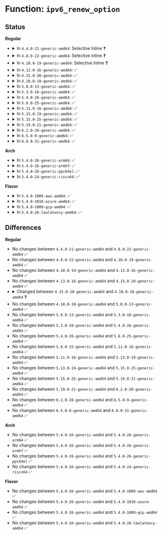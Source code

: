 # Function: <code>ipv6_renew_option</code>

## Status
<b>Regular</b>
<ul>
<li>
<details>
<summary>In <code>4.4.0-21-generic-amd64</code>: Selective Inline ❓</summary>

```c
int ipv6_renew_option(void * ohdr, struct ipv6_opt_hdr * newopt, int newoptlen, int inherit, struct ipv6_opt_hdr * * hdr, char * * p)
```

```json
{
  "name": "ipv6_renew_option",
  "collision_type": "Unique Static",
  "inline_type": "Selective",
  "funcs": [
    {
      "addr": 18446744071587181520,
      "name": "ipv6_renew_option",
      "external": false,
      "loc": "net/ipv6/exthdrs.c:736",
      "file": "net/ipv6/exthdrs.c",
      "inline": "not declared, inlined",
      "caller_inline": [],
      "caller_func": [
        "net/ipv6/exthdrs.c:ipv6_renew_options",
        "net/ipv6/exthdrs.c:ipv6_renew_options",
        "net/ipv6/exthdrs.c:ipv6_renew_options",
        "net/ipv6/exthdrs.c:ipv6_renew_options",
        "net/ipv6/exthdrs.c:ipv6_renew_options",
        "net/ipv6/exthdrs.c:ipv6_renew_options",
        "net/ipv6/exthdrs.c:ipv6_renew_options"
      ]
    }
  ],
  "symbols": [
    {
      "addr": 18446744071587181520,
      "name": "ipv6_renew_option",
      "section": ".text",
      "bind": "STB_LOCAL",
      "size": 216
    }
  ]
}
```
</details>
</li>
<li>
<details>
<summary>In <code>4.8.0-22-generic-amd64</code>: Selective Inline ❓</summary>

```c
int ipv6_renew_option(void * ohdr, struct ipv6_opt_hdr * newopt, int newoptlen, int inherit, struct ipv6_opt_hdr * * hdr, char * * p)
```

```json
{
  "name": "ipv6_renew_option",
  "collision_type": "Unique Static",
  "inline_type": "Selective",
  "funcs": [
    {
      "addr": 18446744071587635776,
      "name": "ipv6_renew_option",
      "external": false,
      "loc": "net/ipv6/exthdrs.c:763",
      "file": "net/ipv6/exthdrs.c",
      "inline": "not declared, inlined",
      "caller_inline": [],
      "caller_func": [
        "net/ipv6/exthdrs.c:ipv6_renew_options",
        "net/ipv6/exthdrs.c:ipv6_renew_options",
        "net/ipv6/exthdrs.c:ipv6_renew_options",
        "net/ipv6/exthdrs.c:ipv6_renew_options",
        "net/ipv6/exthdrs.c:ipv6_renew_options",
        "net/ipv6/exthdrs.c:ipv6_renew_options",
        "net/ipv6/exthdrs.c:ipv6_renew_options"
      ]
    }
  ],
  "symbols": [
    {
      "addr": 18446744071587635776,
      "name": "ipv6_renew_option",
      "section": ".text",
      "bind": "STB_LOCAL",
      "size": 245
    }
  ]
}
```
</details>
</li>
<li>
<details>
<summary>In <code>4.10.0-19-generic-amd64</code>: Selective Inline ❓</summary>

```c
int ipv6_renew_option(void * ohdr, struct ipv6_opt_hdr * newopt, int newoptlen, int inherit, struct ipv6_opt_hdr * * hdr, char * * p)
```

```json
{
  "name": "ipv6_renew_option",
  "collision_type": "Unique Static",
  "inline_type": "Selective",
  "funcs": [
    {
      "addr": 18446744071587840720,
      "name": "ipv6_renew_option",
      "external": false,
      "loc": "net/ipv6/exthdrs.c:979",
      "file": "net/ipv6/exthdrs.c",
      "inline": "not declared, inlined",
      "caller_inline": [],
      "caller_func": [
        "net/ipv6/exthdrs.c:ipv6_renew_options",
        "net/ipv6/exthdrs.c:ipv6_renew_options",
        "net/ipv6/exthdrs.c:ipv6_renew_options",
        "net/ipv6/exthdrs.c:ipv6_renew_options",
        "net/ipv6/exthdrs.c:ipv6_renew_options",
        "net/ipv6/exthdrs.c:ipv6_renew_options",
        "net/ipv6/exthdrs.c:ipv6_renew_options"
      ]
    }
  ],
  "symbols": [
    {
      "addr": 18446744071587840720,
      "name": "ipv6_renew_option",
      "section": ".text",
      "bind": "STB_LOCAL",
      "size": 245
    }
  ]
}
```
</details>
</li>
<li>
<details>
<summary>In <code>4.13.0-16-generic-amd64</code>: ✅</summary>

```c
int ipv6_renew_option(void * ohdr, struct ipv6_opt_hdr * newopt, int newoptlen, int inherit, struct ipv6_opt_hdr * * hdr, char * * p)
```

```json
{
  "name": "ipv6_renew_option",
  "collision_type": "Unique Static",
  "inline_type": "No",
  "funcs": [
    {
      "addr": 18446744071587996832,
      "name": "ipv6_renew_option",
      "external": false,
      "loc": "net/ipv6/exthdrs.c:981",
      "file": "net/ipv6/exthdrs.c",
      "inline": "seen, unknown",
      "caller_inline": [],
      "caller_func": [
        "net/ipv6/exthdrs.c:ipv6_renew_options",
        "net/ipv6/exthdrs.c:ipv6_renew_options",
        "net/ipv6/exthdrs.c:ipv6_renew_options",
        "net/ipv6/exthdrs.c:ipv6_renew_options",
        "net/ipv6/exthdrs.c:ipv6_renew_options",
        "net/ipv6/exthdrs.c:ipv6_renew_options",
        "net/ipv6/exthdrs.c:ipv6_renew_options"
      ]
    }
  ],
  "symbols": [
    {
      "addr": 18446744071587996832,
      "name": "ipv6_renew_option",
      "section": ".text",
      "bind": "STB_LOCAL",
      "size": 243
    }
  ]
}
```
</details>
</li>
<li>
<details>
<summary>In <code>4.15.0-20-generic-amd64</code>: ✅</summary>

```c
int ipv6_renew_option(void * ohdr, struct ipv6_opt_hdr * newopt, int newoptlen, int inherit, struct ipv6_opt_hdr * * hdr, char * * p)
```

```json
{
  "name": "ipv6_renew_option",
  "collision_type": "Unique Static",
  "inline_type": "No",
  "funcs": [
    {
      "addr": 18446744071588533376,
      "name": "ipv6_renew_option",
      "external": false,
      "loc": "net/ipv6/exthdrs.c:1031",
      "file": "net/ipv6/exthdrs.c",
      "inline": "seen, unknown",
      "caller_inline": [],
      "caller_func": [
        "net/ipv6/exthdrs.c:ipv6_renew_options",
        "net/ipv6/exthdrs.c:ipv6_renew_options",
        "net/ipv6/exthdrs.c:ipv6_renew_options",
        "net/ipv6/exthdrs.c:ipv6_renew_options",
        "net/ipv6/exthdrs.c:ipv6_renew_options",
        "net/ipv6/exthdrs.c:ipv6_renew_options",
        "net/ipv6/exthdrs.c:ipv6_renew_options"
      ]
    }
  ],
  "symbols": [
    {
      "addr": 18446744071588533376,
      "name": "ipv6_renew_option",
      "section": ".text",
      "bind": "STB_LOCAL",
      "size": 243
    }
  ]
}
```
</details>
</li>
<li>
<details>
<summary>In <code>4.18.0-10-generic-amd64</code>: ✅</summary>

```c
void ipv6_renew_option(int renewtype, struct ipv6_opt_hdr * * dest, struct ipv6_opt_hdr * old, struct ipv6_opt_hdr * new, int newtype, char * * p)
```

```json
{
  "name": "ipv6_renew_option",
  "collision_type": "Unique Static",
  "inline_type": "No",
  "funcs": [
    {
      "addr": 18446744071588897376,
      "name": "ipv6_renew_option",
      "external": false,
      "loc": "net/ipv6/exthdrs.c:1018",
      "file": "net/ipv6/exthdrs.c",
      "inline": "seen, unknown",
      "caller_inline": [],
      "caller_func": [
        "net/ipv6/exthdrs.c:ipv6_renew_options",
        "net/ipv6/exthdrs.c:ipv6_renew_options",
        "net/ipv6/exthdrs.c:ipv6_renew_options",
        "net/ipv6/exthdrs.c:ipv6_renew_options",
        "net/ipv6/exthdrs.c:ipv6_renew_options",
        "net/ipv6/exthdrs.c:ipv6_renew_options",
        "net/ipv6/exthdrs.c:ipv6_renew_options"
      ]
    }
  ],
  "symbols": [
    {
      "addr": 18446744071588897376,
      "name": "ipv6_renew_option",
      "section": ".text",
      "bind": "STB_LOCAL",
      "size": 106
    }
  ]
}
```
</details>
</li>
<li>
<details>
<summary>In <code>5.0.0-13-generic-amd64</code>: ✅</summary>

```c
void ipv6_renew_option(int renewtype, struct ipv6_opt_hdr * * dest, struct ipv6_opt_hdr * old, struct ipv6_opt_hdr * new, int newtype, char * * p)
```

```json
{
  "name": "ipv6_renew_option",
  "collision_type": "Unique Static",
  "inline_type": "No",
  "funcs": [
    {
      "addr": 18446744071589120880,
      "name": "ipv6_renew_option",
      "external": false,
      "loc": "net/ipv6/exthdrs.c:1018",
      "file": "net/ipv6/exthdrs.c",
      "inline": "seen, unknown",
      "caller_inline": [],
      "caller_func": [
        "net/ipv6/exthdrs.c:ipv6_renew_options",
        "net/ipv6/exthdrs.c:ipv6_renew_options",
        "net/ipv6/exthdrs.c:ipv6_renew_options",
        "net/ipv6/exthdrs.c:ipv6_renew_options",
        "net/ipv6/exthdrs.c:ipv6_renew_options",
        "net/ipv6/exthdrs.c:ipv6_renew_options",
        "net/ipv6/exthdrs.c:ipv6_renew_options"
      ]
    }
  ],
  "symbols": [
    {
      "addr": 18446744071589120880,
      "name": "ipv6_renew_option",
      "section": ".text",
      "bind": "STB_LOCAL",
      "size": 106
    }
  ]
}
```
</details>
</li>
<li>
<details>
<summary>In <code>5.3.0-18-generic-amd64</code>: ✅</summary>

```c
void ipv6_renew_option(int renewtype, struct ipv6_opt_hdr * * dest, struct ipv6_opt_hdr * old, struct ipv6_opt_hdr * new, int newtype, char * * p)
```

```json
{
  "name": "ipv6_renew_option",
  "collision_type": "Unique Static",
  "inline_type": "No",
  "funcs": [
    {
      "addr": 18446744071589574192,
      "name": "ipv6_renew_option",
      "external": false,
      "loc": "net/ipv6/exthdrs.c:1014",
      "file": "net/ipv6/exthdrs.c",
      "inline": "seen, unknown",
      "caller_inline": [],
      "caller_func": [
        "net/ipv6/exthdrs.c:ipv6_renew_options",
        "net/ipv6/exthdrs.c:ipv6_renew_options",
        "net/ipv6/exthdrs.c:ipv6_renew_options",
        "net/ipv6/exthdrs.c:ipv6_renew_options",
        "net/ipv6/exthdrs.c:ipv6_renew_options",
        "net/ipv6/exthdrs.c:ipv6_renew_options",
        "net/ipv6/exthdrs.c:ipv6_renew_options"
      ]
    }
  ],
  "symbols": [
    {
      "addr": 18446744071589574192,
      "name": "ipv6_renew_option",
      "section": ".text",
      "bind": "STB_LOCAL",
      "size": 105
    }
  ]
}
```
</details>
</li>
<li>
<details>
<summary>In <code>5.4.0-26-generic-amd64</code>: ✅</summary>

```c
void ipv6_renew_option(int renewtype, struct ipv6_opt_hdr * * dest, struct ipv6_opt_hdr * old, struct ipv6_opt_hdr * new, int newtype, char * * p)
```

```json
{
  "name": "ipv6_renew_option",
  "collision_type": "Unique Static",
  "inline_type": "No",
  "funcs": [
    {
      "addr": 18446744071589798576,
      "name": "ipv6_renew_option",
      "external": false,
      "loc": "net/ipv6/exthdrs.c:1014",
      "file": "net/ipv6/exthdrs.c",
      "inline": "seen, unknown",
      "caller_inline": [],
      "caller_func": [
        "net/ipv6/exthdrs.c:ipv6_renew_options",
        "net/ipv6/exthdrs.c:ipv6_renew_options",
        "net/ipv6/exthdrs.c:ipv6_renew_options",
        "net/ipv6/exthdrs.c:ipv6_renew_options",
        "net/ipv6/exthdrs.c:ipv6_renew_options",
        "net/ipv6/exthdrs.c:ipv6_renew_options",
        "net/ipv6/exthdrs.c:ipv6_renew_options"
      ]
    }
  ],
  "symbols": [
    {
      "addr": 18446744071589798576,
      "name": "ipv6_renew_option",
      "section": ".text",
      "bind": "STB_LOCAL",
      "size": 105
    }
  ]
}
```
</details>
</li>
<li>
<details>
<summary>In <code>5.8.0-25-generic-amd64</code>: ✅</summary>

```c
void ipv6_renew_option(int renewtype, struct ipv6_opt_hdr * * dest, struct ipv6_opt_hdr * old, struct ipv6_opt_hdr * new, int newtype, char * * p)
```

```json
{
  "name": "ipv6_renew_option",
  "collision_type": "Unique Static",
  "inline_type": "No",
  "funcs": [
    {
      "addr": 18446744071590820640,
      "name": "ipv6_renew_option",
      "external": false,
      "loc": "net/ipv6/exthdrs.c:1211",
      "file": "net/ipv6/exthdrs.c",
      "inline": "seen, unknown",
      "caller_inline": [],
      "caller_func": [
        "net/ipv6/exthdrs.c:ipv6_renew_options",
        "net/ipv6/exthdrs.c:ipv6_renew_options",
        "net/ipv6/exthdrs.c:ipv6_renew_options",
        "net/ipv6/exthdrs.c:ipv6_renew_options",
        "net/ipv6/exthdrs.c:ipv6_renew_options",
        "net/ipv6/exthdrs.c:ipv6_renew_options",
        "net/ipv6/exthdrs.c:ipv6_renew_options"
      ]
    }
  ],
  "symbols": [
    {
      "addr": 18446744071590820640,
      "name": "ipv6_renew_option",
      "section": ".text",
      "bind": "STB_LOCAL",
      "size": 107
    }
  ]
}
```
</details>
</li>
<li>
<details>
<summary>In <code>5.11.0-16-generic-amd64</code>: ✅</summary>

```c
void ipv6_renew_option(int renewtype, struct ipv6_opt_hdr * * dest, struct ipv6_opt_hdr * old, struct ipv6_opt_hdr * new, int newtype, char * * p)
```

```json
{
  "name": "ipv6_renew_option",
  "collision_type": "Unique Static",
  "inline_type": "No",
  "funcs": [
    {
      "addr": 18446744071590880656,
      "name": "ipv6_renew_option",
      "external": false,
      "loc": "net/ipv6/exthdrs.c:1206",
      "file": "net/ipv6/exthdrs.c",
      "inline": "seen, unknown",
      "caller_inline": [],
      "caller_func": [
        "net/ipv6/exthdrs.c:ipv6_renew_options",
        "net/ipv6/exthdrs.c:ipv6_renew_options",
        "net/ipv6/exthdrs.c:ipv6_renew_options",
        "net/ipv6/exthdrs.c:ipv6_renew_options",
        "net/ipv6/exthdrs.c:ipv6_renew_options",
        "net/ipv6/exthdrs.c:ipv6_renew_options",
        "net/ipv6/exthdrs.c:ipv6_renew_options"
      ]
    }
  ],
  "symbols": [
    {
      "addr": 18446744071590880656,
      "name": "ipv6_renew_option",
      "section": ".text",
      "bind": "STB_LOCAL",
      "size": 107
    }
  ]
}
```
</details>
</li>
<li>
<details>
<summary>In <code>5.13.0-19-generic-amd64</code>: ✅</summary>

```c
void ipv6_renew_option(int renewtype, struct ipv6_opt_hdr * * dest, struct ipv6_opt_hdr * old, struct ipv6_opt_hdr * new, int newtype, char * * p)
```

```json
{
  "name": "ipv6_renew_option",
  "collision_type": "Unique Static",
  "inline_type": "No",
  "funcs": [
    {
      "addr": 18446744071590809568,
      "name": "ipv6_renew_option",
      "external": false,
      "loc": "net/ipv6/exthdrs.c:1206",
      "file": "net/ipv6/exthdrs.c",
      "inline": "seen, unknown",
      "caller_inline": [],
      "caller_func": [
        "net/ipv6/exthdrs.c:ipv6_renew_options",
        "net/ipv6/exthdrs.c:ipv6_renew_options",
        "net/ipv6/exthdrs.c:ipv6_renew_options",
        "net/ipv6/exthdrs.c:ipv6_renew_options",
        "net/ipv6/exthdrs.c:ipv6_renew_options",
        "net/ipv6/exthdrs.c:ipv6_renew_options",
        "net/ipv6/exthdrs.c:ipv6_renew_options"
      ]
    }
  ],
  "symbols": [
    {
      "addr": 18446744071590809568,
      "name": "ipv6_renew_option",
      "section": ".text",
      "bind": "STB_LOCAL",
      "size": 103
    }
  ]
}
```
</details>
</li>
<li>
<details>
<summary>In <code>5.15.0-25-generic-amd64</code>: ✅</summary>

```c
void ipv6_renew_option(int renewtype, struct ipv6_opt_hdr * * dest, struct ipv6_opt_hdr * old, struct ipv6_opt_hdr * new, int newtype, char * * p)
```

```json
{
  "name": "ipv6_renew_option",
  "collision_type": "Unique Static",
  "inline_type": "No",
  "funcs": [
    {
      "addr": 18446744071591627264,
      "name": "ipv6_renew_option",
      "external": false,
      "loc": "net/ipv6/exthdrs.c:1254",
      "file": "net/ipv6/exthdrs.c",
      "inline": "seen, unknown",
      "caller_inline": [],
      "caller_func": [
        "net/ipv6/exthdrs.c:ipv6_renew_options",
        "net/ipv6/exthdrs.c:ipv6_renew_options",
        "net/ipv6/exthdrs.c:ipv6_renew_options",
        "net/ipv6/exthdrs.c:ipv6_renew_options",
        "net/ipv6/exthdrs.c:ipv6_renew_options",
        "net/ipv6/exthdrs.c:ipv6_renew_options",
        "net/ipv6/exthdrs.c:ipv6_renew_options"
      ]
    }
  ],
  "symbols": [
    {
      "addr": 18446744071591627264,
      "name": "ipv6_renew_option",
      "section": ".text",
      "bind": "STB_LOCAL",
      "size": 103
    }
  ]
}
```
</details>
</li>
<li>
<details>
<summary>In <code>5.19.0-21-generic-amd64</code>: ✅</summary>

```c
void ipv6_renew_option(int renewtype, struct ipv6_opt_hdr * * dest, struct ipv6_opt_hdr * old, struct ipv6_opt_hdr * new, int newtype, char * * p)
```

```json
{
  "name": "ipv6_renew_option",
  "collision_type": "Unique Static",
  "inline_type": "No",
  "funcs": [
    {
      "addr": 18446744071593320896,
      "name": "ipv6_renew_option",
      "external": false,
      "loc": "net/ipv6/exthdrs.c:1255",
      "file": "net/ipv6/exthdrs.c",
      "inline": "seen, unknown",
      "caller_inline": [],
      "caller_func": [
        "net/ipv6/exthdrs.c:ipv6_renew_options",
        "net/ipv6/exthdrs.c:ipv6_renew_options",
        "net/ipv6/exthdrs.c:ipv6_renew_options",
        "net/ipv6/exthdrs.c:ipv6_renew_options",
        "net/ipv6/exthdrs.c:ipv6_renew_options",
        "net/ipv6/exthdrs.c:ipv6_renew_options",
        "net/ipv6/exthdrs.c:ipv6_renew_options"
      ]
    }
  ],
  "symbols": [
    {
      "addr": 18446744071593320896,
      "name": "ipv6_renew_option",
      "section": ".text",
      "bind": "STB_LOCAL",
      "size": 121
    }
  ]
}
```
</details>
</li>
<li>
<details>
<summary>In <code>6.2.0-20-generic-amd64</code>: ✅</summary>

```c
void ipv6_renew_option(int renewtype, struct ipv6_opt_hdr * * dest, struct ipv6_opt_hdr * old, struct ipv6_opt_hdr * new, int newtype, char * * p)
```

```json
{
  "name": "ipv6_renew_option",
  "collision_type": "Unique Static",
  "inline_type": "No",
  "funcs": [
    {
      "addr": 18446744071595228560,
      "name": "ipv6_renew_option",
      "external": false,
      "loc": "net/ipv6/exthdrs.c:1255",
      "file": "net/ipv6/exthdrs.c",
      "inline": "seen, unknown",
      "caller_inline": [],
      "caller_func": [
        "net/ipv6/exthdrs.c:ipv6_renew_options",
        "net/ipv6/exthdrs.c:ipv6_renew_options",
        "net/ipv6/exthdrs.c:ipv6_renew_options",
        "net/ipv6/exthdrs.c:ipv6_renew_options",
        "net/ipv6/exthdrs.c:ipv6_renew_options",
        "net/ipv6/exthdrs.c:ipv6_renew_options",
        "net/ipv6/exthdrs.c:ipv6_renew_options"
      ]
    }
  ],
  "symbols": [
    {
      "addr": 18446744071595228560,
      "name": "ipv6_renew_option",
      "section": ".text",
      "bind": "STB_LOCAL",
      "size": 121
    }
  ]
}
```
</details>
</li>
<li>
<details>
<summary>In <code>6.5.0-9-generic-amd64</code>: ✅</summary>

```c
void ipv6_renew_option(int renewtype, struct ipv6_opt_hdr * * dest, struct ipv6_opt_hdr * old, struct ipv6_opt_hdr * new, int newtype, char * * p)
```

```json
{
  "name": "ipv6_renew_option",
  "collision_type": "Unique Static",
  "inline_type": "No",
  "funcs": [
    {
      "addr": 18446744071595624560,
      "name": "ipv6_renew_option",
      "external": false,
      "loc": "net/ipv6/exthdrs.c:1222",
      "file": "net/ipv6/exthdrs.c",
      "inline": "seen, unknown",
      "caller_inline": [],
      "caller_func": [
        "net/ipv6/exthdrs.c:ipv6_renew_options",
        "net/ipv6/exthdrs.c:ipv6_renew_options",
        "net/ipv6/exthdrs.c:ipv6_renew_options",
        "net/ipv6/exthdrs.c:ipv6_renew_options",
        "net/ipv6/exthdrs.c:ipv6_renew_options",
        "net/ipv6/exthdrs.c:ipv6_renew_options",
        "net/ipv6/exthdrs.c:ipv6_renew_options"
      ]
    }
  ],
  "symbols": [
    {
      "addr": 18446744071595624560,
      "name": "ipv6_renew_option",
      "section": ".text",
      "bind": "STB_LOCAL",
      "size": 121
    }
  ]
}
```
</details>
</li>
<li>
<details>
<summary>In <code>6.8.0-31-generic-amd64</code>: ✅</summary>

```c
void ipv6_renew_option(int renewtype, struct ipv6_opt_hdr * * dest, struct ipv6_opt_hdr * old, struct ipv6_opt_hdr * new, int newtype, char * * p)
```

```json
{
  "name": "ipv6_renew_option",
  "collision_type": "Unique Static",
  "inline_type": "No",
  "funcs": [
    {
      "addr": 18446744071596471984,
      "name": "ipv6_renew_option",
      "external": false,
      "loc": "net/ipv6/exthdrs.c:1227",
      "file": "net/ipv6/exthdrs.c",
      "inline": "seen, unknown",
      "caller_inline": [],
      "caller_func": [
        "net/ipv6/exthdrs.c:ipv6_renew_options",
        "net/ipv6/exthdrs.c:ipv6_renew_options",
        "net/ipv6/exthdrs.c:ipv6_renew_options",
        "net/ipv6/exthdrs.c:ipv6_renew_options",
        "net/ipv6/exthdrs.c:ipv6_renew_options",
        "net/ipv6/exthdrs.c:ipv6_renew_options",
        "net/ipv6/exthdrs.c:ipv6_renew_options"
      ]
    }
  ],
  "symbols": [
    {
      "addr": 18446744071596471984,
      "name": "ipv6_renew_option",
      "section": ".text",
      "bind": "STB_LOCAL",
      "size": 121
    }
  ]
}
```
</details>
</li>
</ul>
<b>Arch</b>
<ul>
<li>
<details>
<summary>In <code>5.4.0-26-generic-arm64</code>: ✅</summary>

```c
void ipv6_renew_option(int renewtype, struct ipv6_opt_hdr * * dest, struct ipv6_opt_hdr * old, struct ipv6_opt_hdr * new, int newtype, char * * p)
```

```json
{
  "name": "ipv6_renew_option",
  "collision_type": "Unique Static",
  "inline_type": "No",
  "funcs": [
    {
      "addr": 18446603336503503656,
      "name": "ipv6_renew_option",
      "external": false,
      "loc": "net/ipv6/exthdrs.c:1014",
      "file": "net/ipv6/exthdrs.c",
      "inline": "seen, unknown",
      "caller_inline": [],
      "caller_func": [
        "net/ipv6/exthdrs.c:ipv6_renew_options",
        "net/ipv6/exthdrs.c:ipv6_renew_options",
        "net/ipv6/exthdrs.c:ipv6_renew_options",
        "net/ipv6/exthdrs.c:ipv6_renew_options",
        "net/ipv6/exthdrs.c:ipv6_renew_options",
        "net/ipv6/exthdrs.c:ipv6_renew_options",
        "net/ipv6/exthdrs.c:ipv6_renew_options"
      ]
    }
  ],
  "symbols": [
    {
      "addr": 18446603336503503656,
      "name": "ipv6_renew_option",
      "section": ".text",
      "bind": "STB_LOCAL",
      "size": 136
    }
  ]
}
```
</details>
</li>
<li>
<details>
<summary>In <code>5.4.0-26-generic-armhf</code>: ✅</summary>

```c
void ipv6_renew_option(int renewtype, struct ipv6_opt_hdr * * dest, struct ipv6_opt_hdr * old, struct ipv6_opt_hdr * new, int newtype, char * * p)
```

```json
{
  "name": "ipv6_renew_option",
  "collision_type": "Unique Static",
  "inline_type": "No",
  "funcs": [
    {
      "addr": 3236156660,
      "name": "ipv6_renew_option",
      "external": false,
      "loc": "net/ipv6/exthdrs.c:1014",
      "file": "net/ipv6/exthdrs.c",
      "inline": "seen, unknown",
      "caller_inline": [],
      "caller_func": [
        "net/ipv6/exthdrs.c:ipv6_renew_options",
        "net/ipv6/exthdrs.c:ipv6_renew_options",
        "net/ipv6/exthdrs.c:ipv6_renew_options",
        "net/ipv6/exthdrs.c:ipv6_renew_options",
        "net/ipv6/exthdrs.c:ipv6_renew_options",
        "net/ipv6/exthdrs.c:ipv6_renew_options",
        "net/ipv6/exthdrs.c:ipv6_renew_options"
      ]
    }
  ],
  "symbols": [
    {
      "addr": 3236156660,
      "name": "ipv6_renew_option",
      "section": ".text",
      "bind": "STB_LOCAL",
      "size": 100
    }
  ]
}
```
</details>
</li>
<li>
<details>
<summary>In <code>5.4.0-26-generic-ppc64el</code>: ✅</summary>

```c
void ipv6_renew_option(int renewtype, struct ipv6_opt_hdr * * dest, struct ipv6_opt_hdr * old, struct ipv6_opt_hdr * new, int newtype, char * * p)
```

```json
{
  "name": "ipv6_renew_option",
  "collision_type": "Unique Static",
  "inline_type": "No",
  "funcs": [
    {
      "addr": 13835058055297294928,
      "name": "ipv6_renew_option",
      "external": false,
      "loc": "net/ipv6/exthdrs.c:1014",
      "file": "net/ipv6/exthdrs.c",
      "inline": "seen, unknown",
      "caller_inline": [],
      "caller_func": [
        "net/ipv6/exthdrs.c:ipv6_renew_options",
        "net/ipv6/exthdrs.c:ipv6_renew_options",
        "net/ipv6/exthdrs.c:ipv6_renew_options",
        "net/ipv6/exthdrs.c:ipv6_renew_options",
        "net/ipv6/exthdrs.c:ipv6_renew_options",
        "net/ipv6/exthdrs.c:ipv6_renew_options",
        "net/ipv6/exthdrs.c:ipv6_renew_options"
      ]
    }
  ],
  "symbols": [
    {
      "addr": 13835058055297294928,
      "name": "ipv6_renew_option",
      "section": ".text",
      "bind": "STB_LOCAL",
      "size": 152
    }
  ]
}
```
</details>
</li>
<li>
<details>
<summary>In <code>5.4.0-24-generic-riscv64</code>: ✅</summary>

```c
void ipv6_renew_option(int renewtype, struct ipv6_opt_hdr * * dest, struct ipv6_opt_hdr * old, struct ipv6_opt_hdr * new, int newtype, char * * p)
```

```json
{
  "name": "ipv6_renew_option",
  "collision_type": "Unique Static",
  "inline_type": "No",
  "funcs": [
    {
      "addr": 18446743936279476876,
      "name": "ipv6_renew_option",
      "external": false,
      "loc": "net/ipv6/exthdrs.c:1014",
      "file": "net/ipv6/exthdrs.c",
      "inline": "seen, unknown",
      "caller_inline": [],
      "caller_func": [
        "net/ipv6/exthdrs.c:ipv6_renew_options",
        "net/ipv6/exthdrs.c:ipv6_renew_options",
        "net/ipv6/exthdrs.c:ipv6_renew_options",
        "net/ipv6/exthdrs.c:ipv6_renew_options",
        "net/ipv6/exthdrs.c:ipv6_renew_options",
        "net/ipv6/exthdrs.c:ipv6_renew_options",
        "net/ipv6/exthdrs.c:ipv6_renew_options"
      ]
    }
  ],
  "symbols": [
    {
      "addr": 18446743936279476876,
      "name": "ipv6_renew_option",
      "section": ".text",
      "bind": "STB_LOCAL",
      "size": 118
    }
  ]
}
```
</details>
</li>
</ul>
<b>Flavor</b>
<ul>
<li>
<details>
<summary>In <code>5.4.0-1009-aws-amd64</code>: ✅</summary>

```c
void ipv6_renew_option(int renewtype, struct ipv6_opt_hdr * * dest, struct ipv6_opt_hdr * old, struct ipv6_opt_hdr * new, int newtype, char * * p)
```

```json
{
  "name": "ipv6_renew_option",
  "collision_type": "Unique Static",
  "inline_type": "No",
  "funcs": [
    {
      "addr": 18446744071589402944,
      "name": "ipv6_renew_option",
      "external": false,
      "loc": "net/ipv6/exthdrs.c:1014",
      "file": "net/ipv6/exthdrs.c",
      "inline": "seen, unknown",
      "caller_inline": [],
      "caller_func": [
        "net/ipv6/exthdrs.c:ipv6_renew_options",
        "net/ipv6/exthdrs.c:ipv6_renew_options",
        "net/ipv6/exthdrs.c:ipv6_renew_options",
        "net/ipv6/exthdrs.c:ipv6_renew_options",
        "net/ipv6/exthdrs.c:ipv6_renew_options",
        "net/ipv6/exthdrs.c:ipv6_renew_options",
        "net/ipv6/exthdrs.c:ipv6_renew_options"
      ]
    }
  ],
  "symbols": [
    {
      "addr": 18446744071589402944,
      "name": "ipv6_renew_option",
      "section": ".text",
      "bind": "STB_LOCAL",
      "size": 105
    }
  ]
}
```
</details>
</li>
<li>
<details>
<summary>In <code>5.4.0-1010-azure-amd64</code>: ✅</summary>

```c
void ipv6_renew_option(int renewtype, struct ipv6_opt_hdr * * dest, struct ipv6_opt_hdr * old, struct ipv6_opt_hdr * new, int newtype, char * * p)
```

```json
{
  "name": "ipv6_renew_option",
  "collision_type": "Unique Static",
  "inline_type": "No",
  "funcs": [
    {
      "addr": 18446744071589127936,
      "name": "ipv6_renew_option",
      "external": false,
      "loc": "net/ipv6/exthdrs.c:1014",
      "file": "net/ipv6/exthdrs.c",
      "inline": "seen, unknown",
      "caller_inline": [],
      "caller_func": [
        "net/ipv6/exthdrs.c:ipv6_renew_options",
        "net/ipv6/exthdrs.c:ipv6_renew_options",
        "net/ipv6/exthdrs.c:ipv6_renew_options",
        "net/ipv6/exthdrs.c:ipv6_renew_options",
        "net/ipv6/exthdrs.c:ipv6_renew_options",
        "net/ipv6/exthdrs.c:ipv6_renew_options",
        "net/ipv6/exthdrs.c:ipv6_renew_options"
      ]
    }
  ],
  "symbols": [
    {
      "addr": 18446744071589127936,
      "name": "ipv6_renew_option",
      "section": ".text",
      "bind": "STB_LOCAL",
      "size": 105
    }
  ]
}
```
</details>
</li>
<li>
<details>
<summary>In <code>5.4.0-1009-gcp-amd64</code>: ✅</summary>

```c
void ipv6_renew_option(int renewtype, struct ipv6_opt_hdr * * dest, struct ipv6_opt_hdr * old, struct ipv6_opt_hdr * new, int newtype, char * * p)
```

```json
{
  "name": "ipv6_renew_option",
  "collision_type": "Unique Static",
  "inline_type": "No",
  "funcs": [
    {
      "addr": 18446744071589839808,
      "name": "ipv6_renew_option",
      "external": false,
      "loc": "net/ipv6/exthdrs.c:1014",
      "file": "net/ipv6/exthdrs.c",
      "inline": "seen, unknown",
      "caller_inline": [],
      "caller_func": [
        "net/ipv6/exthdrs.c:ipv6_renew_options",
        "net/ipv6/exthdrs.c:ipv6_renew_options",
        "net/ipv6/exthdrs.c:ipv6_renew_options",
        "net/ipv6/exthdrs.c:ipv6_renew_options",
        "net/ipv6/exthdrs.c:ipv6_renew_options",
        "net/ipv6/exthdrs.c:ipv6_renew_options",
        "net/ipv6/exthdrs.c:ipv6_renew_options"
      ]
    }
  ],
  "symbols": [
    {
      "addr": 18446744071589839808,
      "name": "ipv6_renew_option",
      "section": ".text",
      "bind": "STB_LOCAL",
      "size": 105
    }
  ]
}
```
</details>
</li>
<li>
<details>
<summary>In <code>5.4.0-26-lowlatency-amd64</code>: ✅</summary>

```c
void ipv6_renew_option(int renewtype, struct ipv6_opt_hdr * * dest, struct ipv6_opt_hdr * old, struct ipv6_opt_hdr * new, int newtype, char * * p)
```

```json
{
  "name": "ipv6_renew_option",
  "collision_type": "Unique Static",
  "inline_type": "No",
  "funcs": [
    {
      "addr": 18446744071589891088,
      "name": "ipv6_renew_option",
      "external": false,
      "loc": "net/ipv6/exthdrs.c:1014",
      "file": "net/ipv6/exthdrs.c",
      "inline": "seen, unknown",
      "caller_inline": [],
      "caller_func": [
        "net/ipv6/exthdrs.c:ipv6_renew_options",
        "net/ipv6/exthdrs.c:ipv6_renew_options",
        "net/ipv6/exthdrs.c:ipv6_renew_options",
        "net/ipv6/exthdrs.c:ipv6_renew_options",
        "net/ipv6/exthdrs.c:ipv6_renew_options",
        "net/ipv6/exthdrs.c:ipv6_renew_options",
        "net/ipv6/exthdrs.c:ipv6_renew_options"
      ]
    }
  ],
  "symbols": [
    {
      "addr": 18446744071589891088,
      "name": "ipv6_renew_option",
      "section": ".text",
      "bind": "STB_LOCAL",
      "size": 105
    }
  ]
}
```
</details>
</li>
</ul>

## Differences
<b>Regular</b>
<ul>
<li>
No changes between <code>4.4.0-21-generic-amd64</code> and <code>4.8.0-22-generic-amd64</code> ✅
</li>
<li>
No changes between <code>4.8.0-22-generic-amd64</code> and <code>4.10.0-19-generic-amd64</code> ✅
</li>
<li>
No changes between <code>4.10.0-19-generic-amd64</code> and <code>4.13.0-16-generic-amd64</code> ✅
</li>
<li>
No changes between <code>4.13.0-16-generic-amd64</code> and <code>4.15.0-20-generic-amd64</code> ✅
</li>
<li>
<details>
<summary>Changed between <code>4.15.0-20-generic-amd64</code> and <code>4.18.0-10-generic-amd64</code> ❓</summary>
<ul>
<li>
<b>Param added. </b>
<code>int renewtype</code>
</li>
<li>
<b>Param added. </b>
<code>struct ipv6_opt_hdr * * dest</code>
</li>
<li>
<b>Param added. </b>
<code>struct ipv6_opt_hdr * old</code>
</li>
<li>
<b>Param added. </b>
<code>struct ipv6_opt_hdr * new</code>
</li>
<li>
<b>Param added. </b>
<code>int newtype</code>
</li>
<li>
<b>Param removed. </b>
<code>void * ohdr</code>
</li>
<li>
<b>Param removed. </b>
<code>struct ipv6_opt_hdr * newopt</code>
</li>
<li>
<b>Param removed. </b>
<code>int newoptlen</code>
</li>
<li>
<b>Param removed. </b>
<code>int inherit</code>
</li>
<li>
<b>Param removed. </b>
<code>struct ipv6_opt_hdr * * hdr</code>
</li>
<li>
<b>Return type changed. </b>
<code>int</code> ➡️ <code>void</code>
</li>
</ul>
</details>
</li>
<li>
No changes between <code>4.18.0-10-generic-amd64</code> and <code>5.0.0-13-generic-amd64</code> ✅
</li>
<li>
No changes between <code>5.0.0-13-generic-amd64</code> and <code>5.3.0-18-generic-amd64</code> ✅
</li>
<li>
No changes between <code>5.3.0-18-generic-amd64</code> and <code>5.4.0-26-generic-amd64</code> ✅
</li>
<li>
No changes between <code>5.4.0-26-generic-amd64</code> and <code>5.8.0-25-generic-amd64</code> ✅
</li>
<li>
No changes between <code>5.8.0-25-generic-amd64</code> and <code>5.11.0-16-generic-amd64</code> ✅
</li>
<li>
No changes between <code>5.11.0-16-generic-amd64</code> and <code>5.13.0-19-generic-amd64</code> ✅
</li>
<li>
No changes between <code>5.13.0-19-generic-amd64</code> and <code>5.15.0-25-generic-amd64</code> ✅
</li>
<li>
No changes between <code>5.15.0-25-generic-amd64</code> and <code>5.19.0-21-generic-amd64</code> ✅
</li>
<li>
No changes between <code>5.19.0-21-generic-amd64</code> and <code>6.2.0-20-generic-amd64</code> ✅
</li>
<li>
No changes between <code>6.2.0-20-generic-amd64</code> and <code>6.5.0-9-generic-amd64</code> ✅
</li>
<li>
No changes between <code>6.5.0-9-generic-amd64</code> and <code>6.8.0-31-generic-amd64</code> ✅
</li>
</ul>
<b>Arch</b>
<ul>
<li>
No changes between <code>5.4.0-26-generic-amd64</code> and <code>5.4.0-26-generic-arm64</code> ✅
</li>
<li>
No changes between <code>5.4.0-26-generic-amd64</code> and <code>5.4.0-26-generic-armhf</code> ✅
</li>
<li>
No changes between <code>5.4.0-26-generic-amd64</code> and <code>5.4.0-26-generic-ppc64el</code> ✅
</li>
<li>
No changes between <code>5.4.0-26-generic-amd64</code> and <code>5.4.0-24-generic-riscv64</code> ✅
</li>
</ul>
<b>Flavor</b>
<ul>
<li>
No changes between <code>5.4.0-26-generic-amd64</code> and <code>5.4.0-1009-aws-amd64</code> ✅
</li>
<li>
No changes between <code>5.4.0-26-generic-amd64</code> and <code>5.4.0-1010-azure-amd64</code> ✅
</li>
<li>
No changes between <code>5.4.0-26-generic-amd64</code> and <code>5.4.0-1009-gcp-amd64</code> ✅
</li>
<li>
No changes between <code>5.4.0-26-generic-amd64</code> and <code>5.4.0-26-lowlatency-amd64</code> ✅
</li>
</ul>

